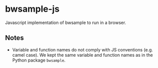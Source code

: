 # bwsample-js
Javascript implementation of bwsample to run in a browser.

## Notes
- Variable and function names do not comply with JS conventions (e.g. camel case). We kept the same variable and function names as in the Python package `bwsample`.

